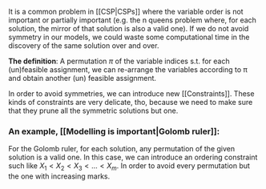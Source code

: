 It is a common problem in [[CSP|CSPs]] where the variable order is not important or partially important (e.g. the n queens problem where, for each solution, the mirror of that solution is also a valid one). If we do not avoid symmetry in our models, we could waste some computational time in the discovery of the same solution over and over.

__The definition__:
A permutation $\pi$ of the variable indices s.t. for each (un)feasible assignment, we can re-arrange the variables according to π and obtain another (un) feasible assignment.

In order to avoid symmetries, we can introduce new [[Constraints]]. These kinds of constraints are very delicate, tho, because we need to make sure that they prune all the symmetric solutions but one.

### An example, [[Modelling is important|Golomb ruler]]:

For the Golomb ruler, for each solution, any permutation of the given solution is a valid one.
In this case, we can introduce an ordering constraint such like $X_1 < X_2 < X_3 < \dots < X_m$. In order to avoid every permutation but the one with increasing marks.
